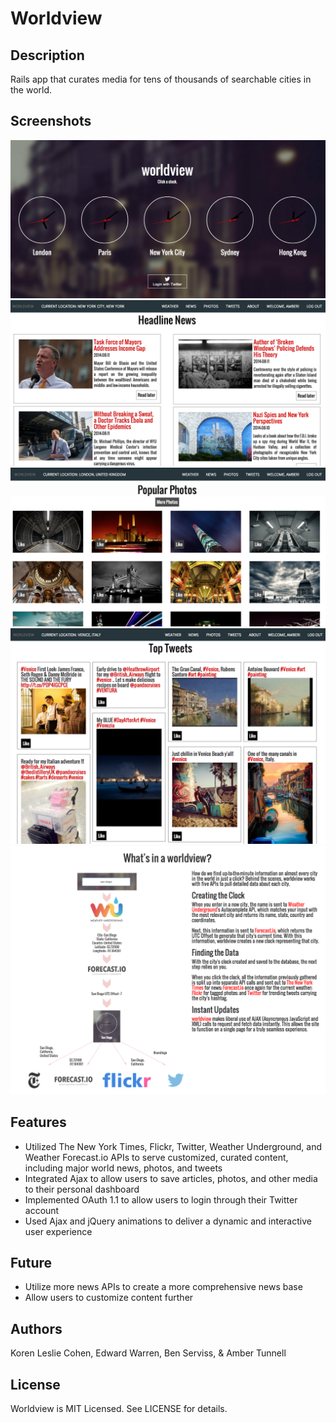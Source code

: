 # Worldview

## Description

Rails app that curates media for tens of thousands of searchable cities in the world. 


## Screenshots

![Alt text](/public/screenshot-main.png "Main Page")
![Alt text](/public/screenshot-news-section.png "Headline News")
![Alt text](/public/screenshot-photos-section.png "Popular Photos")
![Alt text](/public/screenshot-tweets-section.png "Top Tweets")
![Alt text](/public/screenshot-moreinfo.png "More Info Diagram")

## Features

+ Utilized The New York Times, Flickr, Twitter, Weather Underground, and Weather Forecast.io APIs to serve customized, curated content, including major world news, photos, and tweets
+ Integrated Ajax to allow users to save articles, photos, and other media to their personal dashboard
+ Implemented OAuth 1.1 to allow users to login through their Twitter account 
+ Used Ajax and jQuery animations to deliver a dynamic and interactive user experience


## Future

+ Utilize more news APIs to create a more comprehensive news base
+ Allow users to customize content further 


## Authors

Koren Leslie Cohen, Edward Warren, Ben Serviss, & Amber Tunnell 


## License

Worldview is MIT Licensed. See LICENSE for details.
